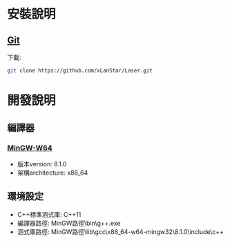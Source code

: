 # 安裝說明

## [Git](https://git-scm.com/downloads)

下載:
```bash
git clone https://github.com/xLanStar/Laser.git
```

# 開發說明

## 編譯器

### [MinGW-W64](https://sourceforge.net/projects/mingw-w64/)

* 版本version: 8.1.0 <br>
* 架構architecture: x86_64

## 環境設定

* C++標準涵式庫: C++11
* 編譯器路徑: MinGW路徑\bin\g++.exe
* 涵式庫路徑: MinGW路徑\lib\gcc\x86_64-w64-mingw32\8.1.0\include\c++